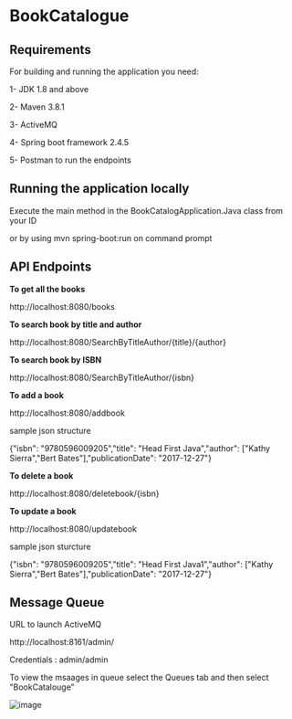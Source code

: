 # BookCatalogue
## Requirements

For building and running the application you need:

1- JDK 1.8 and above

2- Maven 3.8.1 

3- ActiveMQ

4- Spring boot framework 2.4.5

5- Postman to run the endpoints

## Running the application locally

Execute the main method in the BookCatalogApplication.Java class from your ID

or by using mvn spring-boot:run on command prompt


## API Endpoints

**To get all the books**

http://localhost:8080/books

**To search book by title and author**

http://localhost:8080/SearchByTitleAuthor/{title}/{author}

**To search book by ISBN**

http://localhost:8080/SearchByTitleAuthor/{isbn}

**To add a book**

http://localhost:8080/addbook

sample json structure

{"isbn": "9780596009205","title": "Head First Java","author": ["Kathy Sierra","Bert Bates"],"publicationDate": "2017-12-27"}

**To delete a book**

http://localhost:8080/deletebook/{isbn}

**To update a book**

http://localhost:8080/updatebook

sample json sturcture

{"isbn": "9780596009205","title": "Head First Java1","author": ["Kathy Sierra","Bert Bates"],"publicationDate": "2017-12-27"}



## Message Queue

URL to launch ActiveMQ

http://localhost:8161/admin/

Credentials : admin/admin

To view the msaages in queue select the Queues tab and then select "BookCatalouge"

![image](https://user-images.githubusercontent.com/83500042/117561097-0ef00400-b0d7-11eb-9fa9-a9a41dfd4d8c.png)


